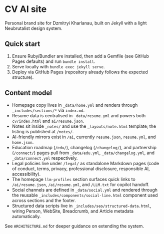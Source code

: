 # CV AI site

Personal brand site for Dzmitryi Kharlanau, built on Jekyll with a light Neubrutalist design system.

## Quick start

1. Ensure Ruby/Bundler are installed, then add a Gemfile (see GitHub Pages defaults) and run `bundle install`.
2. Serve locally with `bundle exec jekyll serve`.
3. Deploy via GitHub Pages (repository already follows the expected structure).

## Content model

- Homepage copy lives in `_data/home.yml` and renders through `_includes/sections/*` via `index.md`.
- Resume data is centralised in `_data/resume.yml` and powers both `cv/index.html` and `ai/resume.json`.
- Notes sit inside `_notes/` and use the `_layouts/note.html` template; the listing is published at `/notes/`.
- AI-friendly mirrors exist in `/ai`, currently `resume.json`, `resume.yml`, and `home.json`.
- Education roadmap (`/edu/`), changelog (`/changelog/`), and partnership (`/connect/`) pages pull from `_data/edu.yml`, `_data/changelog.yml`, and `_data/connect.yml` respectively.
- Legal policies live under `/legal/` as standalone Markdown pages (code of conduct, terms, privacy, professional disclosure, responsible AI, accessibility).
- The homepage `llm-profiles` section surfaces quick links to `/ai/resume.json`, `/ai/resume.yml`, and `/LLM.txt` for copilot handoff.
- Social channels are defined in `_data/social.yml` and rendered through the reusable `_includes/components/social-line.html` component used across sections and the footer.
- Structured data scripts live in `_includes/seo/structured-data.html`, wiring Person, WebSite, Breadcrumb, and Article metadata automatically.

See `ARCHITECTURE.md` for deeper guidance on extending the system.
